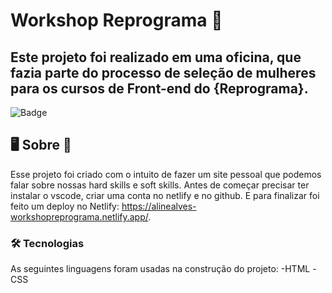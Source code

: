 # Workshop Reprograma :purple_heart:

## Este projeto foi realizado em uma oficina, que fazia parte do processo de seleção de mulheres para os cursos de Front-end do {Reprograma}.

![Badge](https://img.shields.io/badge/github-https%3A%2F%2Fgithub.com%2FAlvesAline%2FworkshopReprograma-blueviolet)

## :desktop_computer: Sobre :book:
Esse projeto foi criado com o intuito de fazer um site pessoal que podemos falar sobre nossas hard skills e soft skills. 
 Antes de começar precisar ter instalar o vscode, criar uma conta no netlify e no github.
 E para finalizar foi feito um deploy no Netlify: https://alinealves-workshopreprograma.netlify.app/.

### :hammer_and_wrench: Tecnologias

As seguintes linguagens foram usadas na construção do projeto:
-HTML
-CSS